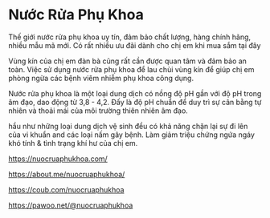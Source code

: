 # Nước Rửa Phụ Khoa

Thế giới nước rửa phụ khoa uy tín, đảm bảo chất lượng, hàng chính hãng, nhiều mẫu mã mới. Có rất nhiều ưu đãi dành cho chị em khi mua sắm tại đây

Vùng kín của chị em đàn bà cũng rất cần được quan tâm và đảm bảo an toàn. Việc sử dụng nước rửa phụ khoa để lau chùi vùng kín để giúp chị em phòng ngừa các bệnh viêm nhiễm phụ khoa công dụng.

Nước rửa phụ khoa là một loại dung dịch có nồng độ pH gần với độ pH trong âm đạo, dao động từ 3,8 - 4,2. Đấy là độ pH chuẩn để duy trì sự cân bằng tự nhiên và thoải mái của môi trường thiên nhiên âm đạo.

hầu như những loại dung dịch vệ sinh đều có khả năng chặn lại sự đi lên của vi khuẩn and các loại nấm gây bệnh. Làm giảm triệu chứng ngứa ngáy khó tính & tình trạng khí hư của chị em.

https://nuocruaphukhoa.com/

https://about.me/nuocruaphukhoa/

https://coub.com/nuocruaphukhoa

https://pawoo.net/@nuocruaphukhoa
